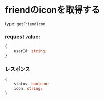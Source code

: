 # friendのiconを取得する

type: `getFriendIcon`

### request value: 

```ts
{
    userId: string;
}
```

### レスポンス

```ts
{
    status: boolean;
    icon: string;
}
```
